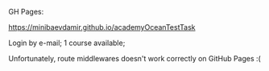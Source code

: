   GH Pages:

  https://minibaevdamir.github.io/academyOceanTestTask

  Login by e-mail;
  1 course available;

  Unfortunately, route middlewares doesn't work correctly on GitHub Pages :(
